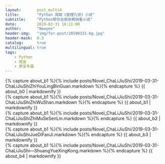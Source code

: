```yaml
---
layout:       post_multi4
title:        "Python 爬取《查理九世》小说"
subtitle:     "Python帮你女朋友畅快看小说"
date:         2019-03-31 16:21:00
author:       "Newyee"
header-img:   "img/for-post/20190331-bg.jpg"
header-mask:  0.3
catalog:      true
multilingual: true
tags:
    - Python
    - 爬虫
    - 原宝专属
---
```


<!-- Book No.0 -->
<div class="b0 post-container">
    {% capture about_b1 %}{% include posts/Novel_ChaLiJiuShi/2019-03-31-ChaLiJiuShiZhiYouLingBinGuan.markdown %}{% endcapture %}
    {{ about_b0 | markdownify }}
</div>

<!-- Book No.1 -->
<div class="b1 post-container">
    {% capture about_b1 %}{% include posts/Novel_ChaLiJiuShi/2019-03-31-ChaLiJiuShiZhiWuShan.markdown %}{% endcapture %}
    {{ about_b1 | markdownify }}
</div>

<!-- Book No.2 -->
<div class="b2 post-container">
    {% capture about_b1 %}{% include posts/Novel_ChaLiJiuShi/2019-03-31-ChaLiJiuShiZhiMuSeSenLin.markdown %}{% endcapture %}
    {{ about_b2 | markdownify }}
</div>

<!-- Book No.3 -->
<div class="b3 post-container">
    {% capture about_b1 %}{% include posts/Novel_ChaLiJiuShi/2019-03-31-ChaLiJiuShiJueDiFanJi.markdown %}{% endcapture %}
    {{ about_b3 | markdownify }}
</div>

<!-- Book No.4 -->
<div class="b4 post-container">
    {% capture about_b1 %}{% include posts/Novel_ChaLiJiuShi/2019-03-31-ChaLiJiuShi―ShuangYueXingKong.markdown %}{% endcapture %}
    {{ about_b4 | markdownify }}
</div>
